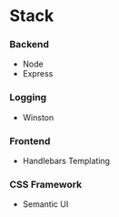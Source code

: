# Stack

### Backend

- Node
- Express

### Logging

- Winston

### Frontend

- Handlebars Templating

### CSS Framework

- Semantic UI